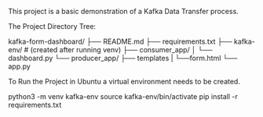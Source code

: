 This project is a basic demonstration of a Kafka Data Transfer process.

The Project Directory Tree:

kafka-form-dashboard/
├── README.md
├── requirements.txt
├── kafka-env/           # (created after running venv)
├── consumer_app/
│   └── dashboard.py
└── producer_app/
    ├── templates
    |   └──form.html
    └── app.py

To Run the Project in Ubuntu a virtual environment needs to be created.

python3 -m venv kafka-env
source kafka-env/bin/activate
pip install -r requirements.txt